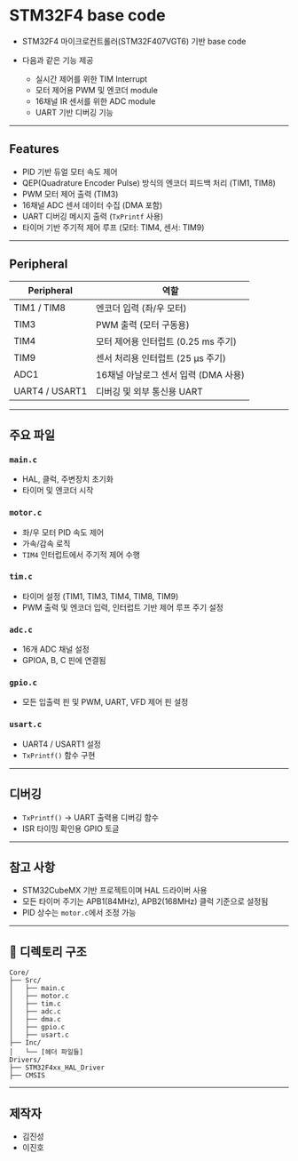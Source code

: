 
# STM32F4 base code

- STM32F4 마이크로컨트롤러(STM32F407VGT6) 기반 base code

- 다음과 같은 기능 제공
    - 실시간 제어를 위한 TIM Interrupt
    - 모터 제어용 PWM 및 엔코더 module
    - 16채널 IR 센서를 위한 ADC module
    - UART 기반 디버깅 기능

---

## Features

- PID 기반 듀얼 모터 속도 제어
- QEP(Quadrature Encoder Pulse) 방식의 엔코더 피드백 처리 (TIM1, TIM8)
- PWM 모터 제어 출력 (TIM3)
- 16채널 ADC 센서 데이터 수집 (DMA 포함)
- UART 디버깅 메시지 출력 (`TxPrintf` 사용)
- 타이머 기반 주기적 제어 루프 (모터: TIM4, 센서: TIM9)

---

## Peripheral

| Peripheral | 역할 |
|------------|------|
| TIM1 / TIM8 | 엔코더 입력 (좌/우 모터) |
| TIM3       | PWM 출력 (모터 구동용) |
| TIM4       | 모터 제어용 인터럽트 (0.25 ms 주기) |
| TIM9       | 센서 처리용 인터럽트 (25 μs 주기) |
| ADC1       | 16채널 아날로그 센서 입력 (DMA 사용) |
| UART4 / USART1 | 디버깅 및 외부 통신용 UART |

---

## 주요 파일

### `main.c`
- HAL, 클럭, 주변장치 초기화
- 타이머 및 엔코더 시작

### `motor.c`
- 좌/우 모터 PID 속도 제어
- 가속/감속 로직
- `TIM4` 인터럽트에서 주기적 제어 수행

### `tim.c`
- 타이머 설정 (TIM1, TIM3, TIM4, TIM8, TIM9)
- PWM 출력 및 엔코더 입력, 인터럽트 기반 제어 루프 주기 설정

### `adc.c`
- 16개 ADC 채널 설정
- GPIOA, B, C 핀에 연결됨

### `gpio.c`
- 모든 입출력 핀 및 PWM, UART, VFD 제어 핀 설정

### `usart.c`
- UART4 / USART1 설정
- `TxPrintf()` 함수 구현
---

## 디버깅

- `TxPrintf()` → UART 출력용 디버깅 함수
- ISR 타이밍 확인용 GPIO 토글

---

## 참고 사항

- STM32CubeMX 기반 프로젝트이며 HAL 드라이버 사용
- 모든 타이머 주기는 APB1(84MHz), APB2(168MHz) 클럭 기준으로 설정됨
- PID 상수는 `motor.c`에서 조정 가능

---

## 📂 디렉토리 구조

```
Core/
├── Src/
│   ├── main.c
│   ├── motor.c
│   ├── tim.c
│   ├── adc.c
│   ├── dma.c
│   ├── gpio.c
│   ├── usart.c
├── Inc/
│   └── [헤더 파일들]
Drivers/
├── STM32F4xx_HAL_Driver
├── CMSIS
```

---

## 제작자
- 김진성
- 이진호